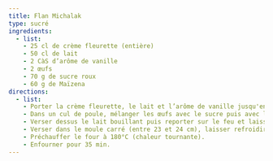 ```yaml
---
title: Flan Michalak
type: sucré
ingredients:
  - list:
    - 25 cl de crème fleurette (entière)
    - 50 cl de lait
    - 2 CàS d’arôme de vanille
    - 2 œufs
    - 70 g de sucre roux
    - 60 g de Maïzena
directions:
  - list:
    - Porter la crème fleurette, le lait et l’arôme de vanille jusqu'en début d'ébullition.
    - Dans un cul de poule, mélanger les œufs avec le sucre puis avec la Maïzena.
    - Verser dessus le lait bouillant puis reporter sur le feu et laisser cuire 30 secondes après la reprise de l’ébullition.
    - Verser dans le moule carré (entre 23 et 24 cm), laisser refroidir à température ambiante puis déposer le moule dans le réfrigérateur.
    - Préchauffer le four à 180°C (chaleur tournante).
    - Enfourner pour 35 min.
---
```

